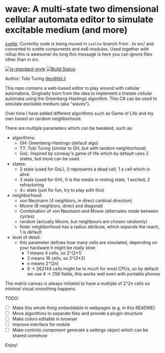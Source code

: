 wave: A multi-state two dimensional cellular automata editor to simulate excitable medium (and more)
==============================================================================================


[svelte](https://svelte.technology): Currently code is being moved in `svelte`-branch from . to src/ and converted to svelte components and es6-modules.
Used together with rollup this is awesome! As long this message is here you can ignore files other than in src.

[![js-standard-style](https://img.shields.io/badge/code%20style-standard-brightgreen.svg)](http://standardjs.com)  [![Build Status](https://travis-ci.org/hexagon6/wave.svg?branch=svelte)](https://travis-ci.org/hexagon6/wave)

Author: Tobi Turing <dev@fet.li>

This repo contains a web-based editor to play around with cellular automatons.
Originally born from the idea to implement a tristate cellular automata using the Greenberg-Hastings algorithm.
This CA can be used to simulate excitable medium (aka "waves").

Over time I have added different algorithms such as Game of Life and my own based on random neighborhood.

There are multiple parameters which can be tweaked, such as:

* algorithms:
	* GH: Greenberg-Hastings (default algo)
    * TT: Tobi Turing (similar to GH, but with random neighborhood)
    * GoL: Inspired by conway's game of life which by default uses 2 states, but more can be used.
* states:
	* 2 state (used for GoL), 0 represents a dead cell, 1 a cell which is alive
	* 3 state (used for GH), 0 is the media in resting state, 1 excited, 2 refractoring
    * 4+ state (just for fun, try to play with this)
* neighborhood:
	* von Neumann (4 neighbors, in direct cardinal direction)
	* Moore (8 neighbors, direct and diagonal)
    * Combination of von Neumann and Moore (alternates mode between cycles)
	* random (actually Moore, but neighbours are chosen randomly)
	* Note: neighborhood has a radius attribute, which expands the reach, 1 is default
* level of detail:
	* this parameter defines how many cells are simulated, depending on your hardware it might be really slow:
		* 1 means 4 cells, so 2^(2*1)
		* 2 means 16 cells, so 2^(2*2)
		* n means 2^(2n)
		* 9 -> 262144 cells might be to much for most CPUs, so by default we use 4 -> 256 fields, this works well even with portable phones

The matrix canvas is always initiated to have a multiple of 2^2n cells so minimal visual smoothing happens.

TODO:

* [ ] Make this whole thing embeddable in webpages (e.g. in this README)
* [ ] Move algorithms to separate files and provide a plugin structure
* [ ] Make colors editable in browser
* [ ] Improve interface for mobile
* [ ] Make controls component generate a settings object which can be shared somehow

Enjoy!
